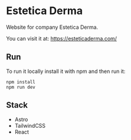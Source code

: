 # Estetica Derma

Website for company Estetica Derma.

You can visit it at: https://esteticaderma.com/

## Run

To run it locally install it with npm and then run it:

```
npm install
npm run dev
```

## Stack

- Astro
- TailwindCSS
- React
